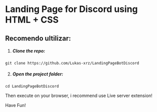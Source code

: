 # Landing Page for Discord using HTML + CSS


## Recomendo ultilizar:


1. ##### Clone the repo:

```
git clone https://github.com/Lukas-xrz/LandingPageBotDiscord
```

2. ##### Open the project folder:

```
cd LandingPageBotDiscord
```
Then execute on your browser, i recommend use Live server extension!

Have Fun!
